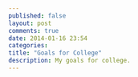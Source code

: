 ```yaml
---
published: false
layout: post
comments: true
date: 2014-01-16 23:54
categories: 
title: "Goals for College"
description: My goals for college.
---
```



